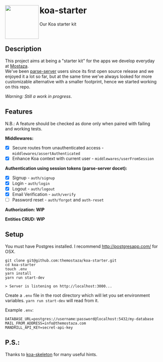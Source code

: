 # koa-starter  <img src="https://s-media-cache-ak0.pinimg.com/originals/8e/00/2f/8e002f2f46190b78f2dbc7683b225759.gif" width="110" align="left">
Our Koa starter kit

&nbsp;

## Description

This project aims at being a "starter kit" for the apps we develop everyday at [Mostaza](http://www.themostaza.com/).  
We've been [parse-server](https://github.com/parse-community/parse-server) users since its first open source release and we enjoyed it a lot so far, but at the same time we've always looked for more customizable alternative with a smaller footprint, hence we started working on this repo.  

*Warning: Still a work in progress*.  

## Features

N.B.: A feature should be checked as done only when paired with failing and working tests. 

**Middlewares:**  
- [x] Secure routes from unauthenticated access - `middlewares/assertAuthenticated`
- [x] Enhance Koa context with current user - `middlewares/userFromSession`

**Authentication using session tokens (parse-server docet):**  
- [x] Signup - `auth/signup` 
- [x] Login - `auth/login` 
- [x] Logout - `auth/logout`
- [x] Email Verification - `auth/verify`
- [ ] Password reset - `auth/forgot` and `auth-reset`

**Authorization: WIP**  

**Entities CRUD: WIP**  

## Setup

You must have Postgres installed. I recommend http://postgresapp.com/ for OSX.
```
git clone git@github.com:themostaza/koa-starter.git
cd koa-starter
touch .env
yarn install
yarn run start-dev

> Server is listening on http://localhost:3000...
```

Create a `.env` file in the root directory which will let you set environment variables. `yarn run start-dev` will read from it.

Example `.env`:
```
DATABASE_URL=postgres://username:password@localhost:5432/my-database
MAIL_FROM_ADDRESS=info@themostaza.com
MANDRILL_API_KEY=secret-api-key
```

## P.S.: 
Thanks to [koa-skeleton](https://github.com/danneu/koa-skeleton) for many useful hints.
